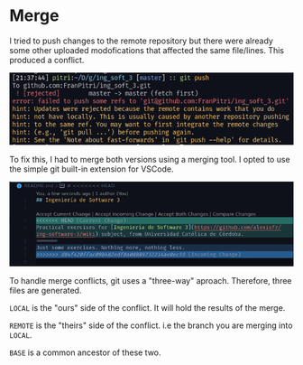 # Merge

I tried to push changes to the remote repository but there were already some other uploaded modofications that affected the same file/lines. This produced a conflict.

![Merge error](https://github.com/FranPitri/ing_soft_3/blob/master/tp1/assets/merge_00.png?raw=true)

To fix this, I had to merge both versions using a merging tool. I opted to use the simple git built-in extension for VSCode.

![Merging](https://github.com/FranPitri/ing_soft_3/blob/master/tp1/assets/merge_01.png?raw=true)

To handle merge conflicts, git uses a "three-way" aproach. Therefore, three files are generated.

`LOCAL` is the "ours" side of the conflict. It will hold the results of the merge.

`REMOTE` is the "theirs" side of the conflict. i.e the branch you are merging into `LOCAL`.

`BASE` is a common ancestor of these two.